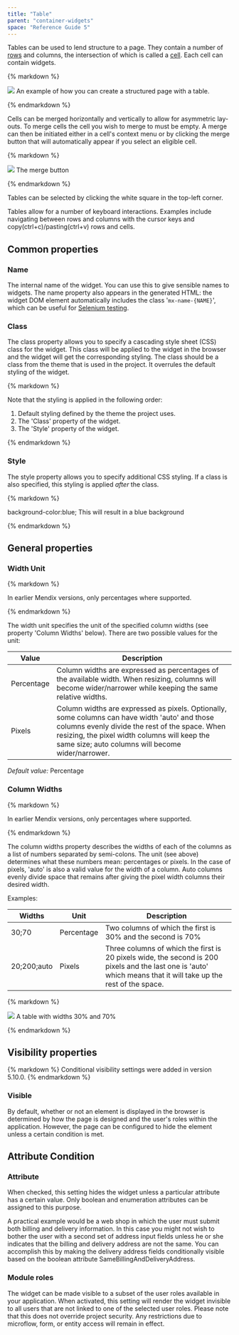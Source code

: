 ```yaml
---
title: "Table"
parent: "container-widgets"
space: "Reference Guide 5"
---
```



Tables can be used to lend structure to a page. They contain a number of [rows](table-row) and columns, the intersection of which is called a [cell](table-cell). Each cell can contain widgets.

<div class="alert alert-info">{% markdown %}

![](attachments/4522260/4751424.jpg)
An example of how you can create a structured page with a table.

{% endmarkdown %}</div>

Cells can be merged horizontally and vertically to allow for asymmetric lay-outs. To merge cells the cell you wish to merge to must be empty. A merge can then be initiated either in a cell's context menu or by clicking the merge button that will automatically appear if you select an eligible cell.

<div class="alert alert-info">{% markdown %}

![](attachments/4522260/4751426.jpg)
The merge button

{% endmarkdown %}</div>

Tables can be selected by clicking the white square in the top-left corner.

Tables allow for a number of keyboard interactions. Examples include navigating between rows and columns with the cursor keys and copy(ctrl+c)/pasting(ctrl+v) rows and cells.

## Common properties

### Name

The internal name of the widget. You can use this to give sensible names to widgets. The name property also appears in the generated HTML: the widget DOM element automatically includes the class '`mx-name-{NAME}`', which can be useful for [Selenium testing](/howto50/selenium-support).

### Class

The class property allows you to specify a cascading style sheet (CSS) class for the widget. This class will be applied to the widget in the browser and the widget will get the corresponding styling. The class should be a class from the theme that is used in the project. It overrules the default styling of the widget.

<div class="alert alert-warning">{% markdown %}

Note that the styling is applied in the following order:

1.  Default styling defined by the theme the project uses.
2.  The 'Class' property of the widget.
3.  The 'Style' property of the widget.

{% endmarkdown %}</div>

### Style

The style property allows you to specify additional CSS styling. If a class is also specified, this styling is applied _after_ the class.

<div class="alert alert-info">{% markdown %}

background-color:blue;
This will result in a blue background

{% endmarkdown %}</div>

## General properties

### Width Unit

<div class="alert alert-info">{% markdown %}

In earlier Mendix versions, only percentages where supported.

{% endmarkdown %}</div>

The width unit specifies the unit of the specified column widths (see property 'Column Widths' below). There are two possible values for the unit:

<table><thead><tr><th class="confluenceTh">Value</th><th class="confluenceTh">Description</th></tr></thead><tbody><tr><td class="confluenceTd">Percentage</td><td class="confluenceTd">Column widths are expressed as percentages of the available width. When resizing, columns will become wider/narrower while keeping the same relative widths.</td></tr><tr><td class="confluenceTd">Pixels</td><td class="confluenceTd">Column widths are expressed as pixels. Optionally, some columns can have width 'auto' and those columns evenly divide the rest of the space. When resizing, the pixel width columns will keep the same size; auto columns will become wider/narrower.</td></tr></tbody></table>

_Default value:_ Percentage

### Column Widths

<div class="alert alert-info">{% markdown %}

In earlier Mendix versions, only percentages where supported.

{% endmarkdown %}</div>

The column widths property describes the widths of each of the columns as a list of numbers separated by semi-colons. The unit (see above) determines what these numbers mean: percentages or pixels. In the case of pixels, 'auto' is also a valid value for the width of a column. Auto columns evenly divide space that remains after giving the pixel width columns their desired width.

Examples:

<table><thead><tr><th class="confluenceTh">Widths</th><th class="confluenceTh">Unit</th><th class="confluenceTh">Description</th></tr></thead><tbody><tr><td class="confluenceTd">30;70</td><td class="confluenceTd">Percentage</td><td class="confluenceTd">Two columns of which the first is 30% and the second is 70%</td></tr><tr><td class="confluenceTd">20;200;auto</td><td class="confluenceTd">Pixels</td><td class="confluenceTd">Three columns of which the first is 20 pixels wide, the second is 200 pixels and the last one is 'auto' which means that it will take up the rest of the space.</td></tr></tbody></table><div class="alert alert-info">{% markdown %}

![](attachments/4522260/4751361.png)
A table with widths 30% and 70%

{% endmarkdown %}</div>

## Visibility properties

<div class="alert alert-info">{% markdown %}
Conditional visibility settings were added in version 5.10.0.
{% endmarkdown %}</div>

### Visible

By default, whether or not an element is displayed in the browser is determined by how the page is designed and the user's roles within the application. However, the page can be configured to hide the element unless a certain condition is met. 

## Attribute Condition

### Attribute

When checked, this setting hides the widget unless a particular attribute has a certain value. Only boolean and enumeration attributes can be assigned to this purpose.

A practical example would be a web shop in which the user must submit both billing and delivery information. In this case you might not wish to bother the user with a second set of address input fields unless he or she indicates that the billing and delivery address are not the same. You can accomplish this by making the delivery address fields conditionally visible based on the boolean attribute SameBillingAndDeliveryAddress.

### Module roles

The widget can be made visible to a subset of the user roles available in your application. When activated, this setting will render the widget invisible to all users that are not linked to one of the selected user roles. Please note that this does not override project security. Any restrictions due to microflow, form, or entity access will remain in effect.
